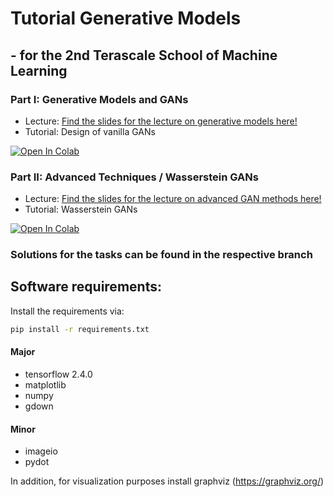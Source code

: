 # Tutorial Generative Models
## - for the 2nd Terascale School of Machine Learning 

### Part I: Generative Models and GANs
- Lecture: [Find the slides for the lecture on generative models here!](https://indico.desy.de/event/28296/timetable/#20210305)
- Tutorial: Design of vanilla GANs

[![Open In Colab](https://colab.research.google.com/assets/colab-badge.svg)](https://colab.research.google.com/github/Napoleongurke/tutorial_generative_models/blob/master/Vanilla_GAN.ipynb)

### Part II: Advanced Techniques / Wasserstein GANs
- Lecture: [Find the slides for the lecture on advanced GAN methods here!](https://indico.desy.de/event/28296/timetable/#20210305)
- Tutorial: Wasserstein GANs

[![Open In Colab](https://colab.research.google.com/assets/colab-badge.svg)](https://colab.research.google.com/github/Napoleongurke/tutorial_generative_models/blob/master/WGAN.ipynb)


### Solutions for the tasks can be found in the respective branch


## Software requirements:

Install the requirements via:
```bash
pip install -r requirements.txt
```

#### Major
- tensorflow 2.4.0
- matplotlib
- numpy
- gdown

#### Minor
- imageio
- pydot

In addition, for visualization purposes install graphviz (https://graphviz.org/)
